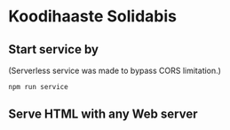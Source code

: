 # Koodihaaste Solidabis

## Start service by
(Serverless service was made to bypass CORS limitation.)

```
npm run service
``` 
## Serve HTML with any Web server

